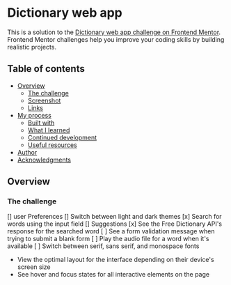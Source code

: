 # Dictionary web app

This is a solution to the [Dictionary web app challenge on Frontend Mentor](https://www.frontendmentor.io/challenges/dictionary-web-app-h5wwnyuKFL).
Frontend Mentor challenges help you improve your coding skills by building realistic projects.



## Table of contents

- [Overview](#overview)
  - [The challenge](#the-challenge)
  - [Screenshot](#Screenshot)
  - [Links](#Links)
- [My process](#my-process)
  - [Built with](#built-with)
  - [What I learned](#what-i-learned)
  - [Continued development](#continued-development)
  - [Useful resources](#useful-resources)
- [Author](#author)
- [Acknowledgments](#acknowledgments)

## Overview

### The challenge


[] user Preferences
[] Switch between light and dark themes
[x] Search for words using the input field
[] Suggestions
[x] See the Free Dictionary API's response for the searched word
[ ] See a form validation message when trying to submit a blank form
[ ] Play the audio file for a word when it's available
[ ] Switch between serif, sans serif, and monospace fonts
- View the optimal layout for the interface depending on their device's screen size
- See hover and focus states for all interactive elements on the page

